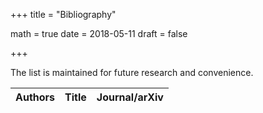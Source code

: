 +++
title = "Bibliography"

math = true
date = 2018-05-11
draft = false

+++

The list is maintained for future research and convenience.

**Authors** | **Title** | **Journal/arXiv**
--- | --- | ---